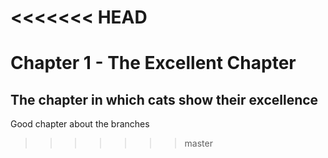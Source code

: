 <<<<<<< HEAD
=======
# Chapter 1 - The Excellent Chapter
## The chapter in which cats show their excellence
Good chapter about the branches
>>>>>>> master
